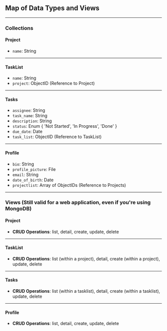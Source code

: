 ## Map of Data Types and Views

---

### Collections

#### **Project**
- `name`: String

---

#### **TaskList**
- `name`: String
- `project`: ObjectID (Reference to Project)

---

#### **Tasks**
- `assignee`: String
- `task_name`: String
- `description`: String
- `status`: Enum { 'Not Started', 'In Progress', 'Done' }
- `due_date`: Date
- `task_list`: ObjectID (Reference to TaskList)

---

#### **Profile**
- `bio`: String
- `profile_picture`: File 
- `email`: String
- `date_of_birth`: Date
- `projectlist`: Array of ObjectIDs (Reference to Projects)

---

### Views (Still valid for a web application, even if you're using MongoDB)

#### **Project**
- **CRUD Operations**: list, detail, create, update, delete

---

#### **TaskList**
- **CRUD Operations**: list (within a project), detail, create (within a project), update, delete

---

#### **Tasks**
- **CRUD Operations**: list (within a tasklist), detail, create (within a tasklist), update, delete

---

#### **Profile**
- **CRUD Operations**: list, detail, create, update, delete


